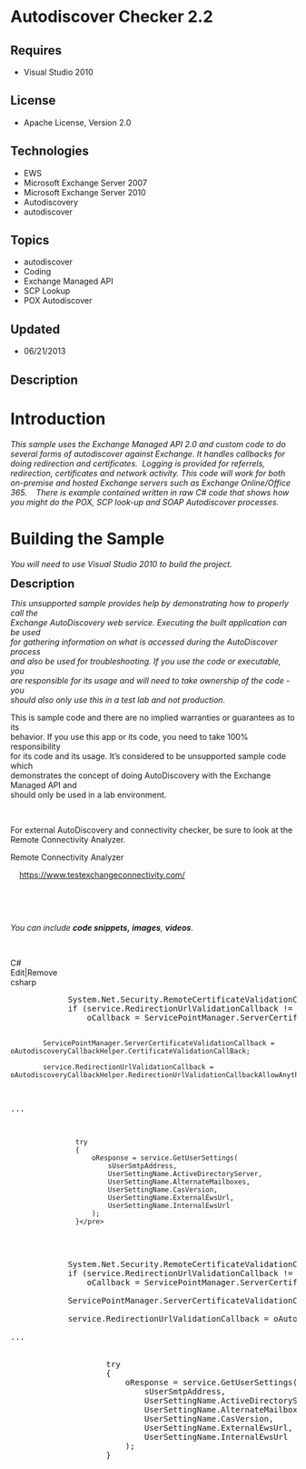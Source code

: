 # Autodiscover Checker 2.2
## Requires
- Visual Studio 2010
## License
- Apache License, Version 2.0
## Technologies
- EWS
- Microsoft Exchange Server 2007
- Microsoft Exchange Server 2010
- Autodiscovery
- autodiscover
## Topics
- autodiscover
- Coding
- Exchange Managed API
- SCP Lookup
- POX Autodiscover
## Updated
- 06/21/2013
## Description

<h1>Introduction</h1>
<p><em>This sample uses the Exchange Managed API&nbsp;2.0&nbsp;and custom code to do several forms of&nbsp;autodiscover against Exchange. It handles callbacks for doing redirection and certificates.&nbsp; Logging is provided for referrels, redirection, certificates
 and network activity. This code will work for both on-premise and hosted Exchange servers such as Exchange Online/Office 365.&nbsp;&nbsp;</em><em>&nbsp; There&nbsp;is&nbsp;example contained&nbsp;written in raw C# code
</em><em>that shows how you might do the POX, SCP look-up and SOAP Autodiscover processes.</em></p>
<h1><span>Building the Sample</span></h1>
<p><em>You will need to use Visual Studio 2010 to build the project.</em></p>
<p><span style="font-size:20px; font-weight:bold">Description</span></p>
<p><em><span>This unsupported sample provides help by demonstrating how to properly call the<br>
Exchange AutoDiscovery web service. Executing the built application can be used<br>
for gathering information on what is accessed during the AutoDiscover process<br>
and also be used for troubleshooting. If you use the code or executable, you<br>
are responsible for its usage and will need to take ownership of the code - you<br>
should also only use this in a test lab and not production. </span></em></p>
<p><span>This is sample code and there are no implied warranties or guarantees as to its<br>
behavior. If you use this app or its code, you need to take 100% responsibility<br>
for its code and its usage. It&rsquo;s considered to be unsupported sample code which<br>
demonstrates the concept of doing AutoDiscovery with the Exchange Managed API and<br>
should only be used in a lab environment.</span></p>
<p>&nbsp;</p>
<p>For external AutoDiscovery and connectivity checker, be sure to look at the Remote Connectivity Analyzer.</p>
<p>Remote Connectivity Analyzer</p>
<p>&nbsp;&nbsp;&nbsp; <a href="https://www.testexchangeconnectivity.com/">https://www.testexchangeconnectivity.com/</a></p>
<p>&nbsp;</p>
<p>&nbsp;</p>
<p><em>You can include <em><strong>code snippets,&nbsp;</strong></em><strong>images</strong>,
<strong>videos</strong>. &nbsp;&nbsp;</em></p>
<p>&nbsp;</p>
<div class="scriptcode">
<div class="pluginEditHolder" pluginCommand="mceScriptCode">
<div class="title"><span>C#</span></div>
<div class="pluginLinkHolder"><span class="pluginEditHolderLink">Edit</span>|<span class="pluginRemoveHolderLink">Remove</span></div>
<span class="hidden">csharp</span>
<pre class="hidden">            System.Net.Security.RemoteCertificateValidationCallback oCallback = null;
            if (service.RedirectionUrlValidationCallback != null)  // If a prior one was set, save it
                oCallback = ServicePointManager.ServerCertificateValidationCallback;  // Save 

            ServicePointManager.ServerCertificateValidationCallback = oAutodiscoveryCallbackHelper.CertificateValidationCallBack;

            service.RedirectionUrlValidationCallback = oAutodiscoveryCallbackHelper.RedirectionUrlValidationCallbackAllowAnything;

...


                    try
                    {
                        oResponse = service.GetUserSettings(
                            sUserSmtpAddress,
                            UserSettingName.ActiveDirectoryServer,
                            UserSettingName.AlternateMailboxes,
                            UserSettingName.CasVersion,
                            UserSettingName.ExternalEwsUrl,
                            UserSettingName.InternalEwsUrl
                        );
                    }</pre>
<div class="preview">
<pre class="csharp">&nbsp;&nbsp;&nbsp;&nbsp;&nbsp;&nbsp;&nbsp;&nbsp;&nbsp;&nbsp;&nbsp;&nbsp;System.Net.Security.RemoteCertificateValidationCallback&nbsp;oCallback&nbsp;=&nbsp;<span class="cs__keyword">null</span>;&nbsp;
&nbsp;&nbsp;&nbsp;&nbsp;&nbsp;&nbsp;&nbsp;&nbsp;&nbsp;&nbsp;&nbsp;&nbsp;<span class="cs__keyword">if</span>&nbsp;(service.RedirectionUrlValidationCallback&nbsp;!=&nbsp;<span class="cs__keyword">null</span>)&nbsp;&nbsp;<span class="cs__com">//&nbsp;If&nbsp;a&nbsp;prior&nbsp;one&nbsp;was&nbsp;set,&nbsp;save&nbsp;it</span>&nbsp;
&nbsp;&nbsp;&nbsp;&nbsp;&nbsp;&nbsp;&nbsp;&nbsp;&nbsp;&nbsp;&nbsp;&nbsp;&nbsp;&nbsp;&nbsp;&nbsp;oCallback&nbsp;=&nbsp;ServicePointManager.ServerCertificateValidationCallback;&nbsp;&nbsp;<span class="cs__com">//&nbsp;Save&nbsp;</span>&nbsp;
&nbsp;
&nbsp;&nbsp;&nbsp;&nbsp;&nbsp;&nbsp;&nbsp;&nbsp;&nbsp;&nbsp;&nbsp;&nbsp;ServicePointManager.ServerCertificateValidationCallback&nbsp;=&nbsp;oAutodiscoveryCallbackHelper.CertificateValidationCallBack;&nbsp;
&nbsp;
&nbsp;&nbsp;&nbsp;&nbsp;&nbsp;&nbsp;&nbsp;&nbsp;&nbsp;&nbsp;&nbsp;&nbsp;service.RedirectionUrlValidationCallback&nbsp;=&nbsp;oAutodiscoveryCallbackHelper.RedirectionUrlValidationCallbackAllowAnything;&nbsp;
&nbsp;
...&nbsp;
&nbsp;
&nbsp;
&nbsp;&nbsp;&nbsp;&nbsp;&nbsp;&nbsp;&nbsp;&nbsp;&nbsp;&nbsp;&nbsp;&nbsp;&nbsp;&nbsp;&nbsp;&nbsp;&nbsp;&nbsp;&nbsp;&nbsp;<span class="cs__keyword">try</span>&nbsp;
&nbsp;&nbsp;&nbsp;&nbsp;&nbsp;&nbsp;&nbsp;&nbsp;&nbsp;&nbsp;&nbsp;&nbsp;&nbsp;&nbsp;&nbsp;&nbsp;&nbsp;&nbsp;&nbsp;&nbsp;{&nbsp;
&nbsp;&nbsp;&nbsp;&nbsp;&nbsp;&nbsp;&nbsp;&nbsp;&nbsp;&nbsp;&nbsp;&nbsp;&nbsp;&nbsp;&nbsp;&nbsp;&nbsp;&nbsp;&nbsp;&nbsp;&nbsp;&nbsp;&nbsp;&nbsp;oResponse&nbsp;=&nbsp;service.GetUserSettings(&nbsp;
&nbsp;&nbsp;&nbsp;&nbsp;&nbsp;&nbsp;&nbsp;&nbsp;&nbsp;&nbsp;&nbsp;&nbsp;&nbsp;&nbsp;&nbsp;&nbsp;&nbsp;&nbsp;&nbsp;&nbsp;&nbsp;&nbsp;&nbsp;&nbsp;&nbsp;&nbsp;&nbsp;&nbsp;sUserSmtpAddress,&nbsp;
&nbsp;&nbsp;&nbsp;&nbsp;&nbsp;&nbsp;&nbsp;&nbsp;&nbsp;&nbsp;&nbsp;&nbsp;&nbsp;&nbsp;&nbsp;&nbsp;&nbsp;&nbsp;&nbsp;&nbsp;&nbsp;&nbsp;&nbsp;&nbsp;&nbsp;&nbsp;&nbsp;&nbsp;UserSettingName.ActiveDirectoryServer,&nbsp;
&nbsp;&nbsp;&nbsp;&nbsp;&nbsp;&nbsp;&nbsp;&nbsp;&nbsp;&nbsp;&nbsp;&nbsp;&nbsp;&nbsp;&nbsp;&nbsp;&nbsp;&nbsp;&nbsp;&nbsp;&nbsp;&nbsp;&nbsp;&nbsp;&nbsp;&nbsp;&nbsp;&nbsp;UserSettingName.AlternateMailboxes,&nbsp;
&nbsp;&nbsp;&nbsp;&nbsp;&nbsp;&nbsp;&nbsp;&nbsp;&nbsp;&nbsp;&nbsp;&nbsp;&nbsp;&nbsp;&nbsp;&nbsp;&nbsp;&nbsp;&nbsp;&nbsp;&nbsp;&nbsp;&nbsp;&nbsp;&nbsp;&nbsp;&nbsp;&nbsp;UserSettingName.CasVersion,&nbsp;
&nbsp;&nbsp;&nbsp;&nbsp;&nbsp;&nbsp;&nbsp;&nbsp;&nbsp;&nbsp;&nbsp;&nbsp;&nbsp;&nbsp;&nbsp;&nbsp;&nbsp;&nbsp;&nbsp;&nbsp;&nbsp;&nbsp;&nbsp;&nbsp;&nbsp;&nbsp;&nbsp;&nbsp;UserSettingName.ExternalEwsUrl,&nbsp;
&nbsp;&nbsp;&nbsp;&nbsp;&nbsp;&nbsp;&nbsp;&nbsp;&nbsp;&nbsp;&nbsp;&nbsp;&nbsp;&nbsp;&nbsp;&nbsp;&nbsp;&nbsp;&nbsp;&nbsp;&nbsp;&nbsp;&nbsp;&nbsp;&nbsp;&nbsp;&nbsp;&nbsp;UserSettingName.InternalEwsUrl&nbsp;
&nbsp;&nbsp;&nbsp;&nbsp;&nbsp;&nbsp;&nbsp;&nbsp;&nbsp;&nbsp;&nbsp;&nbsp;&nbsp;&nbsp;&nbsp;&nbsp;&nbsp;&nbsp;&nbsp;&nbsp;&nbsp;&nbsp;&nbsp;&nbsp;);&nbsp;
&nbsp;&nbsp;&nbsp;&nbsp;&nbsp;&nbsp;&nbsp;&nbsp;&nbsp;&nbsp;&nbsp;&nbsp;&nbsp;&nbsp;&nbsp;&nbsp;&nbsp;&nbsp;&nbsp;&nbsp;}</pre>
</div>
</div>
</div>
